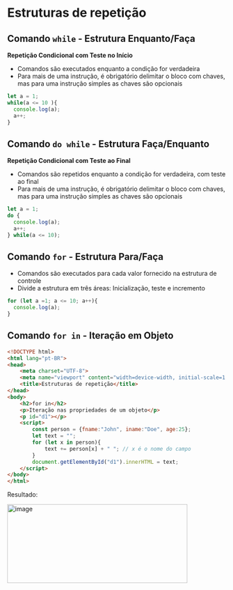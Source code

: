 # Estruturas de repetição

## Comando `while` - Estrutura Enquanto/Faça

**Repetição Condicional com Teste no Início**
- Comandos são executados enquanto a condição for verdadeira
- Para mais de uma instrução, é obrigatório delimitar o bloco com chaves, mas para uma instrução simples as chaves são opcionais

```javascript
let a = 1;
while(a <= 10 ){
  console.log(a);
  a++;
}
```

## Comando `do while` - Estrutura Faça/Enquanto

**Repetição Condicional com Teste ao Final**
- Comandos são repetidos enquanto a condição for verdadeira, com teste ao final
- Para mais de uma instrução, é obrigatório delimitar o bloco com chaves, mas para uma instrução simples as chaves são opcionais

```javascript
let a = 1;
do {
  console.log(a);
  a++;
} while(a <= 10);
```

## Comando `for` - Estrutura Para/Faça
- Comandos são executados para cada valor fornecido na estrutura de controle
- Divide a estrutura em três áreas: Inicialização, teste e incremento

```javascript
for (let a =1; a <= 10; a++){
  console.log(a);
}
```

## Comando `for in` - Iteração em Objeto

```html
<!DOCTYPE html>
<html lang="pt-BR">
<head>
    <meta charset="UTF-8">
    <meta name="viewport" content="width=device-width, initial-scale=1.0">
    <title>Estruturas de repetição</title>
</head>
<body>
    <h2>for in</h2>
    <p>Iteração nas propriedades de um objeto</p>
    <p id="d1"></p>
    <script>
        const person = {fname:"John", iname:"Doe", age:25};
        let text = "";
        for (let x in person){
            text += person[x] + " "; // x é o nome do campo
        }
        document.getElementById("d1").innerHTML = text;
    </script>
</body>
</html>
```

Resultado:

<img width="414" height="181" alt="image" src="https://github.com/user-attachments/assets/29bd8ab8-e1bc-426d-b7cc-d01ecdeeda08" />

